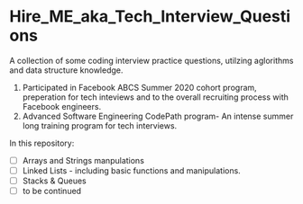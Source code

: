 # Hire_ME_aka_Tech_Interview_Questions

A collection of some coding interview practice questions, utilzing aglorithms and data structure knowledge. 

1. Participated in Facebook ABCS Summer 2020 cohort program, preperation for tech inteviews and to the overall recruiting process with Facebook engineers.
2. Advanced Software Engineering CodePath program- An intense summer long training program for tech interviews. 

  In this repository: 
- [ ] Arrays and Strings manpulations   
- [ ] Linked Lists - including basic functions and manipulations.
- [ ] Stacks & Queues 
- [ ] to be continued 
